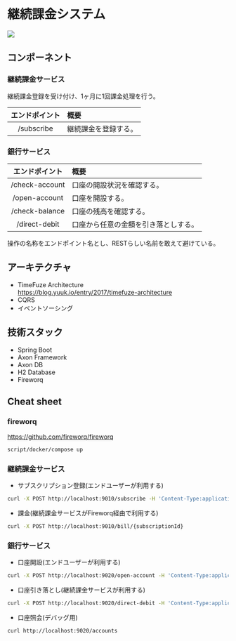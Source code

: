 # 継続課金システム
![](http://drive.google.com/uc?export=view&id=1BFnCZJzNgy4EamkhI_wYn4HV1ckrgB0g)

## コンポーネント

### 継続課金サービス

継続課金登録を受け付け、1ヶ月に1回課金処理を行う。

|エンドポイント|概要|
|:---:|:---|
|/subscribe|継続課金を登録する。|

### 銀行サービス

|エンドポイント|概要|
|:---:|:---|
|/check-account|口座の開設状況を確認する。|
|/open-account|口座を開設する。|
|/check-balance|口座の残高を確認する。|
|/direct-debit|口座から任意の金額を引き落としする。|

操作の名称をエンドポイント名とし、RESTらしい名前を敢えて避けている。

## アーキテクチャ

- TimeFuze Architecture  
https://blog.yuuk.io/entry/2017/timefuze-architecture  
- CQRS
- イベントソーシング

## 技術スタック

- Spring Boot
- Axon Framework
- Axon DB
- H2 Database
- Fireworq

## Cheat sheet

### fireworq

https://github.com/fireworq/fireworq
```bash
script/docker/compose up
```

### 継続課金サービス

- サブスクリプション登録(エンドユーザーが利用する)
```bash
curl -X POST http://localhost:9010/subscribe -H 'Content-Type:application/json' -d '{"service":"サブスクリプション","amount":980,"user":"hainet","account_id":"UUID"}'
```

- 課金(継続課金サービスがFireworq経由で利用する)
```bash
curl -X POST http://localhost:9010/bill/{subscriptionId}
```

### 銀行サービス

- 口座開設(エンドユーザーが利用する)
```bash
curl -X POST http://localhost:9020/open-account -H 'Content-Type:application/json' -d '{"balance":500000}'
```

- 口座引き落とし(継続課金サービスが利用する)
```bash
curl -X POST http://localhost:9020/direct-debit -H 'Content-Type:application/json' -d '{"id":"UUID","amount":980}'
```

- 口座照会(デバッグ用)
```bash
curl http://localhost:9020/accounts
```
